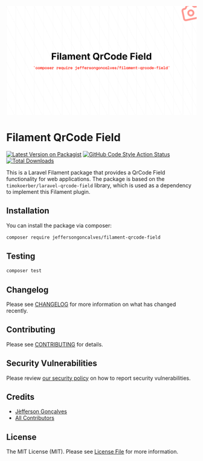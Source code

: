 <div class="filament-hidden">

![Filament QrCode Field](https://raw.githubusercontent.com/jeffersongoncalves/filament-qrcode-field/master/art/jeffersongoncalves-filament-qrcode-field.png)

</div>

# Filament QrCode Field

[![Latest Version on Packagist](https://img.shields.io/packagist/v/jeffersongoncalves/filament-qrcode-field.svg?style=flat-square)](https://packagist.org/packages/jeffersongoncalves/filament-qrcode-field)
[![GitHub Code Style Action Status](https://img.shields.io/github/actions/workflow/status/jeffersongoncalves/filament-qrcode-field/fix-php-code-style-issues.yml?branch=master&label=code%20style&style=flat-square)](https://github.com/jeffersongoncalves/filament-qrcode-field/actions?query=workflow%3A"Fix+PHP+code+styling"+branch%3Amaster)
[![Total Downloads](https://img.shields.io/packagist/dt/jeffersongoncalves/filament-qrcode-field.svg?style=flat-square)](https://packagist.org/packages/jeffersongoncalves/filament-qrcode-field)

This is a Laravel Filament package that provides a QrCode Field functionality for web applications. The package is based on the `timokoerber/laravel-qrcode-field` library, which is used as a dependency to implement this Filament plugin.

## Installation

You can install the package via composer:

```bash
composer require jeffersongoncalves/filament-qrcode-field
```

## Testing

```bash
composer test
```

## Changelog

Please see [CHANGELOG](CHANGELOG.md) for more information on what has changed recently.

## Contributing

Please see [CONTRIBUTING](.github/CONTRIBUTING.md) for details.

## Security Vulnerabilities

Please review [our security policy](../../security/policy) on how to report security vulnerabilities.

## Credits

- [Jèfferson Gonçalves](https://github.com/jeffersongoncalves)
- [All Contributors](../../contributors)

## License

The MIT License (MIT). Please see [License File](LICENSE.md) for more information.
